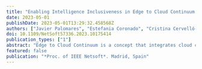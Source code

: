 ```yaml
---
title: "Enabling Intelligence Inclusiveness in Edge to Cloud Continuum: Challenges and Opportunities"
date: 2023-05-01
publishDate: 2023-05-01T13:29:32.458568Z
authors: ["Javier Palomares", "Estefania Coronado", "Cristina Cervelló-Pastor", "Shuaib Siddiqui"]
doi: 10.1109/NetSoft57336.2023.10175414
publication_types: ["1"]
abstract: "Edge to Cloud Continuum is a concept that integrates cloud computing and cellular networks that has been gaining popularity due to its potential to provide a seamless user experience and address the challenges of managing complex multi-domain networks involving massive IoT devices. Enabling intelligence in the Edge to Cloud Continuum can further enhance its capabilities, offering benefits such as reduced latency, improved scalability, enhanced resource utilization, and increased context awareness. This paper provides insights into the opportunities and challenges of enabling intelligence in Edge to Cloud Continuum, highlighting the potential of this technology. This study presents a comprehensive review of the existing literature on enabling intelligence in Edge to Cloud Continuum, to reach the research questions that will construct the PhD. Various tools and technologies that can be used to integrate intelligence into the Edge to Cloud Continuum system were explored and analyzed. In addition, this study provides a detailed work plan for the upcoming months of the project."
featured: false
publication: "*Proc. of IEEE Netsoft*. Madrid, Spain"
---
```


